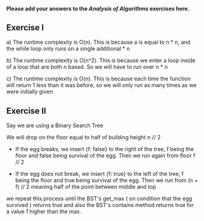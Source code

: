 #### Please add your answers to the ***Analysis of  Algorithms*** exercises here.

## Exercise I

a) The runtime complexity is O(n). This is because a is equal to n * n, and the while loop only runs on a single additional * n


b) The runtime complexity is O(n^2). This is because we enter a loop inside of a loop that are both n based. So we will have to run over n * n


c) The runtime complexity is O(n). This is because each time the function will return 1 less than it was before, so we will only run as many times as we were initially given

## Exercise II

Say we are using a Binary Search Tree

We will drop on the floor equal to half of building height
n // 2

- If the egg breaks, we insert {f: false} to the right of the tree, f being the floor and false being survival of the egg. Then we run again from floor f // 2

- If the egg does not break, we insert {f: true} to the left of the tree, f being the floor and true being survival of the egg. Then we run from (n + f) // 2 meaning half of the point between middle and top

we repeat this process until the BST's get_max ( on condition that the egg survived ) returns true and also the BST's contains method returns true for a value 1 higher than the max.